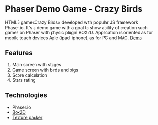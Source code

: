Phaser Demo Game - Crazy Birds
====================================================

HTML5 game«Crazy Birds» developed with popular JS framework Phaser.io. It's a demo game with a goal to show ability of creation such games on Phaser with physic plugin BOX2D. Application is oriented as for mobile touch devices Aple (ipad, iphone), as for PC and MAC.
[Demo](http://crazybirds.baev.jsui.nixdev.co)

Features
--------

1. Main screen with stages
2. Game screen with birds and pigs
3. Score calculation
4. Stars rating

Technologies
------------

* [Phaser.io](https://phaser.io/)
* [Box2D](http://box2d.org/)
* [Texture packer](https://www.codeandweb.com/texturepacker)
